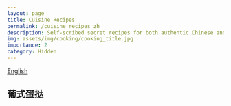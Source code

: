 ```yaml
---
layout: page
title: Cuisine Recipes
permalink: /cuisine_recipes_zh
description: Self-scribed secret recipes for both authentic Chinese and Western cuisines
img: assets/img/cooking/cooking_title.jpg
importance: 2
category: Hidden
---
```

<div class="button-row">
  <a href="cuisine_recipes_" class="fancy-button">English</a>
</div>

## 葡式蛋挞


